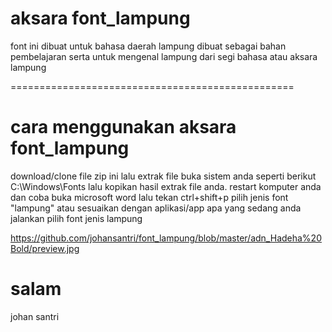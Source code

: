 # aksara font_lampung
font ini dibuat untuk bahasa daerah lampung
dibuat sebagai bahan pembelajaran serta untuk mengenal lampung dari segi bahasa atau aksara lampung

=================================================
# cara menggunakan aksara font_lampung
download/clone file zip ini lalu extrak file
buka sistem anda seperti berikut C:\Windows\Fonts lalu kopikan hasil extrak file anda.
restart komputer anda dan coba buka microsoft word lalu tekan ctrl+shift+p pilih jenis font "lampung" atau sesuaikan dengan aplikasi/app apa yang sedang anda jalankan pilih font jenis lampung



 https://github.com/johansantri/font_lampung/blob/master/adn_Hadeha%20Bold/preview.jpg




# salam
johan santri

